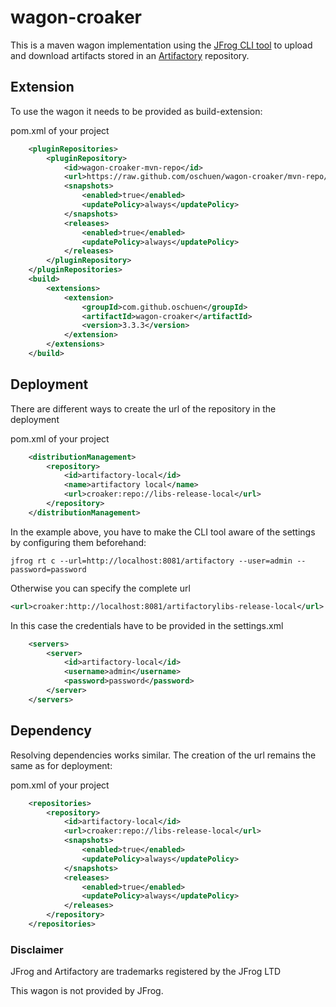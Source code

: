 # wagon-croaker

This is a maven wagon implementation using the [JFrog CLI tool](https://www.jfrog.com/confluence/display/CLI/JFrog+CLI) to upload and download artifacts stored in an [Artifactory](https://jfrog.com/artifactory) repository.

## Extension

To use the wagon it needs to be provided as build-extension:

pom.xml of your project
```xml
	<pluginRepositories>
		<pluginRepository>
			<id>wagon-croaker-mvn-repo</id>
			<url>https://raw.github.com/oschuen/wagon-croaker/mvn-repo/</url>
			<snapshots>
				<enabled>true</enabled>
				<updatePolicy>always</updatePolicy>
			</snapshots>
			<releases>
				<enabled>true</enabled>
				<updatePolicy>always</updatePolicy>
			</releases>
		</pluginRepository>
	</pluginRepositories>
	<build>
		<extensions>
			<extension>
				<groupId>com.github.oschuen</groupId>
				<artifactId>wagon-croaker</artifactId>
				<version>3.3.3</version>
			</extension>
		</extensions>
	</build>
```

## Deployment

There are different ways to create the url of the repository in the deployment 

pom.xml of your project
```xml
	<distributionManagement>
		<repository>
			<id>artifactory-local</id>
			<name>artifactory local</name>
			<url>croaker:repo://libs-release-local</url>
		</repository>
	</distributionManagement>	
```

In the example above, you have to make the CLI tool aware of the settings by configuring them beforehand:
```
jfrog rt c --url=http://localhost:8081/artifactory --user=admin --password=password
```

Otherwise you can specify the complete url
```xml
<url>croaker:http://localhost:8081/artifactorylibs-release-local</url>
```
In this case the credentials have to be provided in the settings.xml
```xml
	<servers>
		<server>
			<id>artifactory-local</id>
			<username>admin</username>
			<password>password</password>
		</server>
	</servers>
```
## Dependency
Resolving dependencies works similar. The creation of the url remains the same as for deployment:

pom.xml of your project
```xml
	<repositories>
		<repository>
			<id>artifactory-local</id>
			<url>croaker:repo://libs-release-local</url>
			<snapshots>
				<enabled>true</enabled>
				<updatePolicy>always</updatePolicy>
			</snapshots>
			<releases>
				<enabled>true</enabled>
				<updatePolicy>always</updatePolicy>
			</releases>
		</repository>
	</repositories>
```

### Disclaimer

JFrog and Artifactory are trademarks registered by the JFrog LTD

This wagon is not provided by JFrog.
